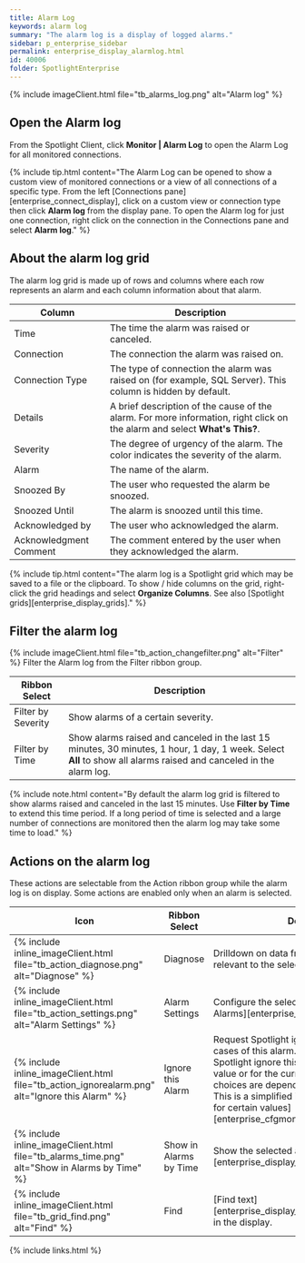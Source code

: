 ```yaml
---
title: Alarm Log
keywords: alarm log
summary: "The alarm log is a display of logged alarms."
sidebar: p_enterprise_sidebar
permalink: enterprise_display_alarmlog.html
id: 40006
folder: SpotlightEnterprise
---
```


{% include imageClient.html file="tb_alarms_log.png" alt="Alarm log" %}

## Open the Alarm log

From the Spotlight Client, click **Monitor \| Alarm Log** to open the Alarm Log for all monitored connections.

{% include tip.html content="The Alarm Log can be opened to show a custom view of monitored connections or a view of all connections of a specific type. From the left [Connections pane][enterprise_connect_display], click on a custom view or connection type then click **Alarm log** from the display pane. To open the Alarm log for just one connection, right click on the connection in the Connections pane and select **Alarm log**." %}


## About the alarm log grid

The alarm log grid is made up of rows and columns where each row represents an alarm and each column information about that alarm.

Column | Description
-------|------------
Time | The time the alarm was raised or canceled.
Connection | The connection the alarm was raised on.
Connection Type | The type of connection the alarm was raised on (for example, SQL Server). This column is hidden by default.
Details | A brief description of the cause of the alarm. For more information, right click on the alarm and select **What's This?**.
Severity | The degree of urgency of the alarm. The color indicates the severity of the alarm.
Alarm | The name of the alarm.
Snoozed By | The user who requested the alarm be snoozed.
Snoozed Until | The alarm is snoozed until this time.
Acknowledged by | The user who acknowledged the alarm.
Acknowledgment Comment | The comment entered by the user when they acknowledged the alarm.

{% include tip.html content="The alarm log is a Spotlight grid which may be saved to a file or the clipboard. To show / hide columns on the grid, right-click the grid headings and select **Organize Columns**. See also [Spotlight grids][enterprise_display_grids]." %}


## Filter the alarm log
{% include imageClient.html file="tb_action_changefilter.png" alt="Filter" %}
Filter the Alarm log from the Filter ribbon group.

Ribbon Select | Description
--------------|------------
Filter by Severity | Show alarms of a certain severity.
Filter by Time | Show alarms raised and canceled in the last 15 minutes, 30 minutes, 1 hour, 1 day, 1 week. Select **All** to show all alarms raised and canceled in the alarm log.

{% include note.html content="By default the alarm log grid is filtered to show alarms raised and canceled in the last 15 minutes. Use **Filter by Time** to extend this time period. If a long period of time is selected and a large number of connections are monitored then the alarm log may take some time to load." %}

## Actions on the alarm log
These actions are selectable from the Action ribbon group while the alarm log is on display. Some actions are enabled only when an alarm is selected.

Icon | Ribbon Select | Description
-----|---------------|-------------
{% include inline_imageClient.html file="tb_action_diagnose.png" alt="Diagnose" %} | Diagnose | Drilldown on data from the connection relevant to the selected alarm.
{% include inline_imageClient.html file="tb_action_settings.png" alt="Alarm Settings" %} | Alarm Settings | Configure the selected alarm. See [Configure Alarms][enterprise_cfgmonitor_alarms].
{% include inline_imageClient.html file="tb_action_ignorealarm.png" alt="Ignore this Alarm" %} | Ignore this Alarm | Request Spotlight ignore this alarm and future cases of this alarm. For future cases, request Spotlight ignore this alarm for the current value or for the current connection. The choices are dependent on the type of alarm. This is a simplified interface for [Do not alarm for certain values][enterprise_cfgmonitor_alarm_ignorevalues].
{% include inline_imageClient.html file="tb_alarms_time.png" alt="Show in Alarms by Time" %} | Show in Alarms by Time | Show the selected alarm in [alarms by time][enterprise_display_alarmsbytime].
{% include inline_imageClient.html file="tb_grid_find.png" alt="Find" %} | Find | [Find text][enterprise_display_gridstoolbar.html#findtext] in the display.

{% include links.html %}
